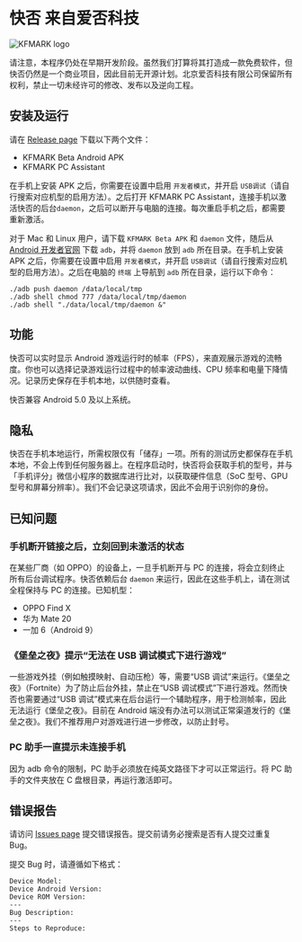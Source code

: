 # 快否 来自爱否科技

![KFMARK logo](https://user-images.githubusercontent.com/5908006/47543804-847b9680-d916-11e8-9861-c0c7b2d39c56.png)

请注意，本程序仍处在早期开发阶段。虽然我们打算将其打造成一款免费软件，但快否仍然是一个商业项目，因此目前无开源计划。北京爱否科技有限公司保留所有权利，禁止一切未经许可的修改、发布以及逆向工程。

## 安装及运行

请在 [Release page](https://github.com/Septillion/KFMARK/releases) 下载以下两个文件：

- KFMARK Beta Android APK
- KFMARK PC Assistant

在手机上安装 APK 之后，你需要在设置中启用 `开发者模式`，并开启 `USB调试`（请自行搜索对应机型的启用方法）。之后打开 KFMARK PC Assistant，连接手机以激活快否的后台`daemon`，之后可以断开与电脑的连接。每次重启手机之后，都需要重新激活。

对于 Mac 和 Linux 用户，请下载 `KFMARK Beta APK` 和 `daemon` 文件，随后从 [Android 开发者官网](https://developer.android.com/studio/releases/platform-tools) 下载 `adb`，并将 `daemon` 放到 `adb` 所在目录。在手机上安装 APK 之后，你需要在设置中启用 `开发者模式`，并开启 `USB调试`（请自行搜索对应机型的启用方法）。之后在电脑的 `终端` 上导航到 `adb` 所在目录，运行以下命令：

	./adb push daemon /data/local/tmp
	./adb shell chmod 777 /data/local/tmp/daemon
	./adb shell "./data/local/tmp/daemon &"

## 功能

快否可以实时显示 Android 游戏运行时的帧率（FPS），来直观展示游戏的流畅度。你也可以选择记录游戏运行过程中的帧率波动曲线、CPU 频率和电量下降情况。记录历史保存在手机本地，以供随时查看。

快否兼容 Android 5.0 及以上系统。

## 隐私

快否在手机本地运行，所需权限仅有「储存」一项。所有的测试历史都保存在手机本地，不会上传到任何服务器上。在程序启动时，快否将会获取手机的型号，并与「手机评分」微信小程序的数据库进行比对，以获取硬件信息（SoC 型号、GPU 型号和屏幕分辨率）。我们不会记录这项请求，因此不会用于识别你的身份。

## 已知问题

### 手机断开链接之后，立刻回到未激活的状态

在某些厂商（如 OPPO）的设备上，一旦手机断开与 PC 的连接，将会立刻终止所有后台调试程序。快否依赖后台 `daemon` 来运行，因此在这些手机上，请在测试全程保持与 PC 的连接。已知机型：

- OPPO Find X
- 华为 Mate 20
- 一加 6（Android 9）

### 《堡垒之夜》提示“无法在 USB 调试模式下进行游戏”

一些游戏外挂（例如触摸映射、自动压枪）等，需要“USB 调试”来运行。《堡垒之夜》（Fortnite）为了防止后台外挂，禁止在“USB 调试模式”下进行游戏。然而快否也需要通过“USB 调试”模式来在后台运行一个辅助程序，用于检测帧率，因此无法运行《堡垒之夜》。目前在 Android 端没有办法可以测试正常渠道发行的《堡垒之夜》。我们不推荐用户对游戏进行进一步修改，以防止封号。

### PC 助手一直提示未连接手机

因为 adb 命令的限制，PC 助手必须放在纯英文路径下才可以正常运行。将 PC 助手的文件夹放在 C 盘根目录，再运行激活即可。

## 错误报告

请访问 [Issues page](https://github.com/Septillion/KFMARK/issues) 提交错误报告。提交前请务必搜索是否有人提交过重复 Bug。

提交 Bug 时，请遵循如下格式：

	Device Model:
	Device Android Version:
	Device ROM Version:
	---
	Bug Description:
	---
	Steps to Reproduce:
